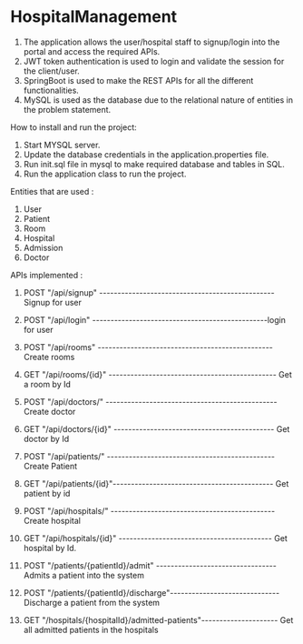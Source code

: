 # HospitalManagement

1. The application allows the user/hospital staff to signup/login into the portal and access the required APIs.
2. JWT token authentication is used to login and validate the session for the client/user.
3. SpringBoot is used to make the REST APIs for all the different functionalities.
4. MySQL is used as the database due to the relational nature of entities in the problem statement.

How to install and run the project:
1. Start MYSQL server.
2. Update the database credentials in the application.properties file.
3. Run init.sql file in mysql to make required database and tables in SQL.
4. Run the application class to run the project.

Entities that are used : 
1. User
2. Patient
3. Room
4. Hospital
5. Admission
6. Doctor

APIs implemented : 

1. POST "/api/signup" ------------------------------------------------Signup for user
   
2. POST "/api/login"  ------------------------------------------------login for user
   
3. POST "/api/rooms"  ------------------------------------------------  Create rooms
   
4. GET "/api/rooms/{id}" ---------------------------------------------- Get a room by Id
   
5. POST "/api/doctors/" -----------------------------------------------  Create doctor
   
6. GET "/api/doctors/{id}" -------------------------------------------- Get doctor by Id
 
7. POST "/api/patients/" ----------------------------------------------  Create Patient
   
8. GET "/api/patients/{id}"-------------------------------------------- Get patient by id
   
9.  POST "/api/hospitals/" --------------------------------------------- Create hospital
    
10. GET "/api/hospitals/{id}" ------------------------------------------ Get hospital by Id.

11. POST "/patients/{patientId}/admit" --------------------------------- Admits a patient into the system

12. POST "/patients/{patientId}/discharge"------------------------------ Discharge a patient from the system

13. GET "/hospitals/{hospitalId}/admitted-patients"--------------------- Get all admitted patients in the hospitals
